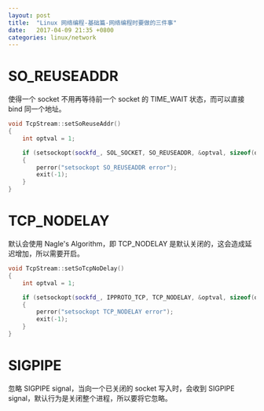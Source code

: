 ```yaml
---
layout: post
title:  "Linux 网络编程-基础篇-网络编程时要做的三件事"
date:   2017-04-09 21:35 +0800
categories: linux/network 
---
```


# SO_REUSEADDR

使得一个 socket 不用再等待前一个 socket 的 TIME_WAIT 状态，而可以直接 bind 同一个地址。

```c++
void TcpStream::setSoReuseAddr()
{
    int optval = 1;

    if (setsockopt(sockfd_, SOL_SOCKET, SO_REUSEADDR, &optval, sizeof(optval)) < 0)
    {
        perror("setsockopt SO_REUSEADDR error");
        exit(-1);
    }
}
```

# TCP_NODELAY

默认会使用 Nagle's Algorithm，即 TCP_NODELAY 是默认关闭的，这会造成延迟增加，所以需要开启。

```c++
void TcpStream::setSoTcpNoDelay()
{
    int optval = 1;

    if (setsockopt(sockfd_, IPPROTO_TCP, TCP_NODELAY, &optval, sizeof(optval)) < 0)
    {
        perror("setsockopt TCP_NODELAY error");
        exit(-1);
    }
}
```

# SIGPIPE

忽略 SIGPIPE signal，当向一个已关闭的 socket 写入时，会收到 SIGPIPE signal，默认行为是关闭整个进程，所以要将它忽略。
